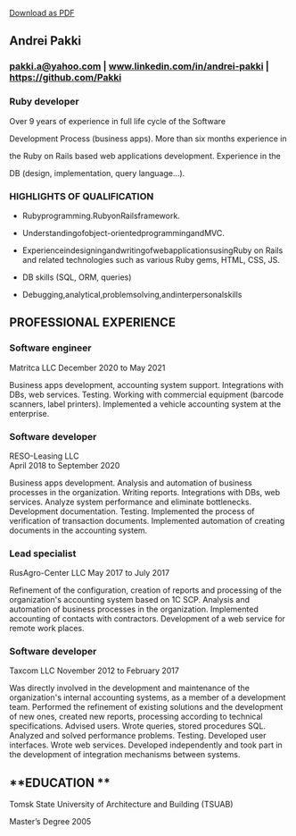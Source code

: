 [Download as PDF](https://github.com/Pakki/pakki/blob/main/Andrei%20Pakki%20software%20developer.pdf)

## Andrei Pakki 
### **pakki.a@yahoo.com | www.linkedin.com/in/andrei-pakki | https://github.com/Pakki**

### **Ruby developer**

Over 9 years of experience in full life cycle of the Software

Development Process (business apps). More than six months experience in

the Ruby on Rails based web applications development. Experience in the

DB (design, implementation, query language...).

### **HIGHLIGHTS OF QUALIFICATION**

-   Rubyprogramming.RubyonRailsframework.
    
-   Understandingofobject-orientedprogrammingandMVC.
    
-   ExperienceindesigningandwritingofwebapplicationsusingRuby on Rails and related technologies such as various Ruby gems, HTML, CSS, JS.
    
-   DB skills (SQL, ORM, queries)
    
-   Debugging,analytical,problemsolving,andinterpersonalskills

    
## **PROFESSIONAL EXPERIENCE**
    
### Software engineer
    
Matritca LLC
December 2020 to May 2021
    
Business apps development, accounting system support. Integrations with DBs, web services. Testing. Working with commercial equipment (barcode scanners, label printers). Implemented a vehicle accounting system at the enterprise.
    
### Software developer
    
RESO-Leasing LLC  
April 2018 to September 2020
    
Business apps development. Analysis and automation of business processes in the organization. Writing reports. Integrations with DBs, web services. Analyze system performance and eliminate bottlenecks. Development documentation. Testing. Implemented the process of verification of transaction documents. Implemented automation of creating documents in the accounting system.

### Lead specialist

RusAgro-Center LLC May 2017 to July 2017

Refinement of the configuration, creation of reports and processing of the organization's accounting system based on 1C SCP. Analysis and automation of business processes in the organization. Implemented accounting of contacts with contractors. Development of a web service for remote work places.

### Software developer

Taxcom LLC
November 2012 to February 2017

Was directly involved in the development and maintenance of the organization's internal accounting systems, as a member of a development team. Performed the refinement of existing solutions and the development of new ones, created new reports, processing according to technical specifications. Advised users. Wrote queries, stored procedures SQL. Analyzed and solved performance problems. Testing. Developed user interfaces. Wrote web services. Developed independently and took part in the development of integration mechanisms between systems.

## **EDUCATION **
Tomsk State University of Architecture and Building (TSUAB)

Master’s Degree 2005

<!--
**Pakki/pakki** is a ✨ _special_ ✨ repository because its `README.md` (this file) appears on your GitHub profile.

Here are some ideas to get you started:

- 🔭 I’m currently working on ...
- 🌱 I’m currently learning ...
- 👯 I’m looking to collaborate on ...
- 🤔 I’m looking for help with ...
- 💬 Ask me about ...
- 📫 How to reach me: ...
- 😄 Pronouns: ...
- ⚡ Fun fact: ...
-->
